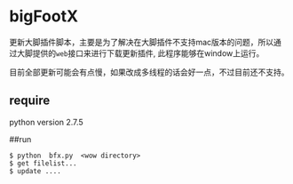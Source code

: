 bigFootX
========

更新大脚插件脚本，主要是为了解决在大脚插件不支持mac版本的问题，所以通过大脚提供的`web`接口来进行下载更新插件, 此程序能够在window上运行。

目前全部更新可能会有点慢，如果改成多线程的话会好一点，不过目前还不支持。

## require
python version 2.7.5 

##run
```
$ python  bfx.py  <wow directory>
$ get filelist...
$ update .... 

```

